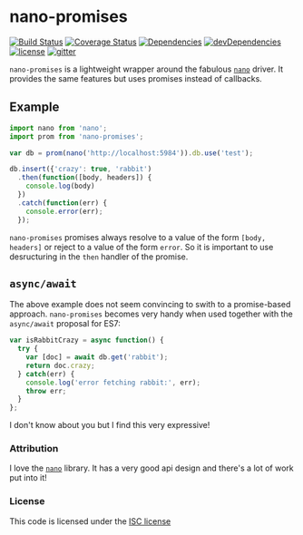 # nano-promises

[![Build Status](https://img.shields.io/travis/romeovs/nano-promises.svg?style=flat-square)][travis]
[![Coverage Status](https://img.shields.io/coveralls/romeovs/nano-promises.svg?style=flat-square)][coveralls]
[![Dependencies](https://img.shields.io/david/romeovs/nano-promises.svg?style=flat-square)][david]
[![devDependencies](https://img.shields.io/david/dev/romeovs/nano-promises.svg?style=flat-square)][david-dev]
[![license](https://img.shields.io/badge/license-ISC-373737.svg?style=flat-square)][license]
[![gitter](https://img.shields.io/badge/GITTER-join%20chat%20→-00d86e.svg?style=flat-square)][gitter]

`nano-promises` is a lightweight wrapper around the fabulous
[`nano`][nano] driver.  It provides
the same features but uses promises instead of callbacks.

## Example
```js
import nano from 'nano';
import prom from 'nano-promises';

var db = prom(nano('http://localhost:5984')).db.use('test');

db.insert({'crazy': true, 'rabbit')
  .then(function([body, headers]) {
    console.log(body)
  })
  .catch(function(err) {
    console.error(err);
  });

```

`nano-promises` promises always resolve to a value of the form `[body,
headers]` or reject to a value of the form `error`.  So it is important to
use desructuring in the `then` handler of the promise.

## `async/await`

The above example does not seem convincing to swith to a promise-based
approach. `nano-promises` becomes very handy when used together
with the `async/await` proposal for ES7:

```js
var isRabbitCrazy = async function() {
  try {
    var [doc] = await db.get('rabbit');
    return doc.crazy;
  } catch(err) {
    console.log('error fetching rabbit:', err);
    throw err;
  }
};

```

I don't know about you but I find this very expressive!


### Attribution
I love the [`nano`][nano] library.  It has a very good api design and there's
a lot of work put into it! 

### License
This code is licensed under the [ISC license][license]

[travis]:    https://travis-ci.org/romeovs/nano-promises
[coveralls]: https://coveralls.io/r/romeovs/nano-promises?branch=master
[david]:     https://david-dm.org/romeovs/nano-promises
[david-dev]: https://david-dm.org/romeovs/nano-promises#info=devDependencies
[license]:   ./LICENSE
[gitter]:    https://gitter.im/romeovs/nano-promises?utm_source=badge&utm_medium=badge&utm_campaign=pr-badge&utm_content=badge
[nano]:      https://github.com/dscape/nano#nanousename
